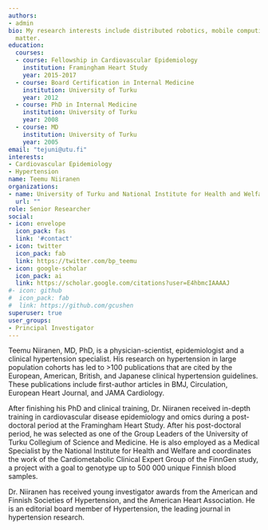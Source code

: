 ```yaml
---
authors:
- admin
bio: My research interests include distributed robotics, mobile computing and programmable
  matter.
education:
  courses:
  - course: Fellowship in Cardiovascular Epidemiology
    institution: Framingham Heart Study
    year: 2015-2017
  - course: Board Certification in Internal Medicine
    institution: University of Turku
    year: 2012
  - course: PhD in Internal Medicine
    institution: University of Turku
    year: 2008
  - course: MD
    institution: University of Turku
    year: 2005
email: "tejuni@utu.fi"
interests:
- Cardiovascular Epidemiology
- Hypertension
name: Teemu Niiranen
organizations:
- name: University of Turku and National Institute for Health and Welfare
  url: ""
role: Senior Researcher
social:
- icon: envelope
  icon_pack: fas
  link: '#contact'
- icon: twitter
  icon_pack: fab
  link: https://twitter.com/bp_teemu
- icon: google-scholar
  icon_pack: ai
  link: https://scholar.google.com/citations?user=E4hbmcIAAAAJ
#- icon: github
#  icon_pack: fab
#  link: https://github.com/gcushen
superuser: true
user_groups:
- Principal Investigator
---
```


Teemu Niiranen, MD, PhD, is a physician-scientist, epidemiologist and a clinical hypertension specialist. His research on hypertension in large population cohorts has led to >100 publications that are cited by the European, American, British, and Japanese clinical hypertension guidelines. These publications include first-author articles in BMJ, Circulation, European Heart Journal, and JAMA Cardiology.

After finishing his PhD and clinical training, Dr. Niiranen received in-depth training in cardiovascular disease epidemiology and omics during a post-doctoral period at the Framingham Heart Study. After his post-doctoral period, he was selected as one of the Group Leaders of the University of Turku Collegium of Science and Medicine. He is also employed as a Medical Specialist by the National Institute for Health and Welfare and coordinates the work of the Cardiometabolic Clinical Expert Group of the FinnGen study, a project with a goal to genotype up to 500 000 unique Finnish blood samples.

Dr. Niiranen has received young investigator awards from the American and Finnish Societies of Hypertension, and the American Heart Association. He is an editorial board member of Hypertension, the leading journal in hypertension research.
